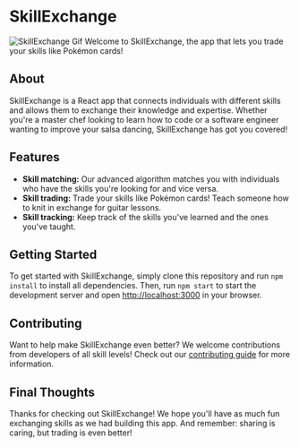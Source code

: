 # SkillExchange
![SkillExchange Gif](https://giffiles.alphacoders.com/158/158667.gif)
Welcome to SkillExchange, the app that lets you trade your skills like Pokémon cards!

## About

SkillExchange is a React app that connects individuals with different skills and allows them to exchange their knowledge and expertise. Whether you're a master chef looking to learn how to code or a software engineer wanting to improve your salsa dancing, SkillExchange has got you covered!

## Features

- **Skill matching:** Our advanced algorithm matches you with individuals who have the skills you're looking for and vice versa.
- **Skill trading:** Trade your skills like Pokémon cards! Teach someone how to knit in exchange for guitar lessons.
- **Skill tracking:** Keep track of the skills you've learned and the ones you've taught.

## Getting Started

To get started with SkillExchange, simply clone this repository and run `npm install` to install all dependencies. Then, run `npm start` to start the development server and open [http://localhost:3000](http://localhost:3000) in your browser.

## Contributing

Want to help make SkillExchange even better? We welcome contributions from developers of all skill levels! Check out our [contributing guide](CONTRIBUTING.md) for more information.

## Final Thoughts

Thanks for checking out SkillExchange! We hope you'll have as much fun exchanging skills as we had building this app. And remember: sharing is caring, but trading is even better!


